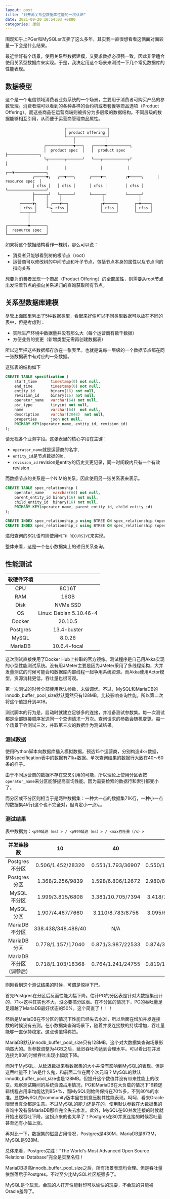 ```yaml
---
layout: post
title: "对开源关系型数据库性能的一次认识"
date: 2021-09-20 10:54:03 +0800
categories: 原创
---
```


围观知乎上PGer和MySQLer互撕了这么多年，其实我一直很想看看这俩面对面较量一下会是什么结果。

最近恰好有个场景，使用关系型数据建模，又要求数据必须强一致，因此非常适合使用关系型数据库来实现。于是，我决定用这个场景来测试一下几个常见数据库的性能表现。

## 数据模型

这个是一个电信领域消费者业务系统的一个场景，主要用于消费者可购买产品的参数管理。消费者端可以看到的各种各样的合约机或者套餐等商品选项（Product Offering）。而这些商品在运营商端则被拆分为多层级的数据结构。不同层级的数据能够相互引用，从而便于运营商管理商品属性。
```
                          ┌──────────────────┐
                          │ product offering │
                          └───┬─────────────┬┘
                              │             │
                 ┌────────────▼───┐   ┌─────▼──────────┐
                 │  product spec  │   │  product spec  ├──────────────┐
                 └┬───────┬───────┘   └───┬───────────┬┘              │
                  │       │               │           │            ┌──▼──────────────┐
            ┌─────▼┐   ┌──▼───┐      ┌────▼─┐        ┌▼─────┐      │  resource spec  │
            │ cfss │   │ cfss │      │ cfss │        │ cfss │      └─────────────────┘
            ├─────┬┘   └┬─────┘      └─────┬┘        └─────┬┘
            │     │     │                  │               │
      ┌─────▼┐    │ ┌───▼──┐              ┌▼─────┐       ┌─▼────┐
      │ rfss │    └─► rfss │              │ rfss │       │ rfss │
      └───┬──┘      └──────┘              └──────┘       └──────┘
          │
          │
┌─────────▼───────┐
│  resource spec  │
└─────────────────┘                                                  
```

如果将这个数据结构看作一棵树，那么可以说：
 - 消费者只能够看到树的根节点（root）
 - 运营商可以修改树的中间节点和叶子节点，包括节点本身的属性以及节点间的指向关系

想要为消费者呈现一个商品（Product Offering）的全部属性，则需要从root节点出发沿着节点的指向关系递归的查询获取所有节点。

## 关系型数据库建模

尽管上面图里列出了5种数据类型，看起来好像可以不同类型数据可以放在不同的表中，但是考虑到：
  - 实际生产环境中数据量并没有那么大（每个运营商有数千数据）
  - 方便业务的变更（新增类型无需再创建数据表）

所以这里把这些数据都存放在一张表里。也就是说每一层级的一个数据节点都在同一张数据表中有对应的一条数据。

这张表的结构如下

```sql
CREATE TABLE specification (
    start_time      timestamp(0) not null,
    end_time        timestamp(0) not null,
    entity_id       binary(16) not null,
    revision_id     binary(16) not null,
    operator_name   varchar(64) not null,
    psr_type        tinyint not null,
    name            varchar(64)  not null,
    description     varchar(2048)  not null,
    properties      json not null,
    PRIMARY KEY(operator_name, entity_id, revision_id)
);
```

请无视各个业务字段。这张表里的核心字段在主键：
  - `operator_name`就是运营商的名字, 
  - `entity_id`是节点数据的id, 
  - `revision_id` revision是entity的历史变更记录，同一时间段内只有一个有效revision

而数据节点的关系是一个N:M的关系，因此使用另一张关系表来表示。

```sql
CREATE TABLE spec_relationship (
    operator_name    varchar(64) not null,
    parent_entity_id binary(16) not null,
    child_entity_id  binary(16) not null,
    PRIMARY KEY(operator_name, parent_entity_id, child_entity_id)
);

CREATE INDEX spec_relationship_p using BTREE ON spec_relationship (operator_name, parent_entity_id);
CREATE INDEX spec_relationship_c using BTREE ON spec_relationship (operator_name, child_entity_id);
```

递归查询的SQL语句则使用`WITH RECURSIVE`来实现。

整体来看，这是一个在小数据集上的递归关系查询。

## 性能测试

软硬件环境 |  |
:--: |  :--:
CPU  |  8C16T 
RAM  |  16GB  
Disk |  NVMe SSD
OS   |  Linux: Debian 5.10.46-4
Docker   | 20.10.5
Postgres | 13.4-buster
MySQL    | 8.0.26
MariaDB  | 10.6.4-focal

这次测试直接使用了Docker Hub上拉取的官方镜像。测试程序是自己用Akka实现的小型性能测试系统。没有用JMeter主要是因为JMeter采用了多线程架构，大并发量测试的时候可能会和数据库内部线程一起争用系统资源。而Akka使用Actor模型，资源消耗更低，吞吐量也很可观。

第一次测试的时候全部使用默认参数，未做调优。不过，MySQL和MariaDB的innodb_buffer_pool_size默认竟然只有128MB，比较影响查询性能。所以第二次将这个值提升到4GB。

测试脚本的行为是，启动时就建立足够多的连接，并准备测试参数集。每一次测试都是全部链接顺序发送同一个查询请求一万次。查询请求的参数会随机变更。每一个场景下会测试三次，并取第三次的数据作为测试结果。

### 测试数据

使用Python脚本向数据库插入模拟数据。预选15个运营商，分别构造4k+数据，整体specification表中的数据有71k+数据。单次查询结果的数据行大致在40～60条的样子。

由于不同运营商的数据不存在交叉引用的可能，所以理论上使用分区表按`operator_name`来分区能够提高查询性能。因为需要检索的数据行和索引都变小了。

而分区或不分区则相当于是两种数据集：一种大一点的数据集71K行，一种小一点的数据集4k行(这个也不完全对，但肯定小一点)。。

### 测试结果


表中数据为：`<p99延迟（ms）> / <p999延迟（ms）> / <max吞吐量（/s）>`


并发连接数        | 10                 | 40                 | 60                  | 80
:--:            |  :--:              | :--:               | :--:                | :--:
Postgres 不分区  | 0.506/1.452/28320  | 0.551/1.793/36907  | 0.550/1.635/36880   | 0.739/3.715/37130
Postgres 分区    | 1.368/2.256/9839   | 1.598/6.806/12672  | 2.980/8.252/11101   | 2.588/7.130/11755
MySQL 不分区     | 1.999/3.815/6808   | 3.381/10.705/7394  | 3.418/7.545/6575    | 3.273/7.313/6537
MySQL 分区       | 1.907/4.467/7660   | 3.110/8.783/8756  |  3.095/6.091/7258    | 3.158/6.954/6957
MariaDB 不分区   | 338.438/348.488/40 | N/A                |  N/A                | N/A
MariaDB 分区     | 0.778/1.157/17040  | 0.871/3.987/22533 |  0.874/3.334/22472   | 1.051/5.798/22410
MariaDB 不分区(调参后) |	0.718/1.103/18368	| 0.764/1.241/24755	| 0.819/1.294/24563	| 1.509/4.903/22461

刚刚看到这个测试结果的时候，可谓是惊掉下巴。

首先Postgres在分区后反而性能大幅下降。估计PG的分区表是针对大数据集设计的，71k+这种其实也不大，没必要搞分区表。在不分区的情况下，PG的吞吐量足足超越了MariaDB最好状态的50%。这个简直了！！！

然后是MariaDB在不分区的情况下性能已经失去水准，所以后面在增加并发连接数的时候没有去测。在小数据集查询场景下，随着并发连接数的持续增加，吞吐量能够一直保持稳定。这点也值得称赞。

MariaDB默认innodb_buffer_pool_size只有128MB，这个对大数据集查询场景影响蛮大的。当参数调整为4GB之后，延迟吞吐均达到合理水平。可以看出在并发连接为80的时候吞吐出现小幅度下降。

而对于MySQL，从延迟数据来看数据集的大小并没有影响到MySQL的表现。但是这吞吐量不上1w是什么鬼，和前面二位在两个次元吗？MySQL的默认innodb_buffer_pool_size也是128MB。但提升这个数值并没有带来性能上的改变。观察测试期间的系统资源占用情况，PG和MariaDB在大负载的情况下16颗逻辑线程占用率均能达到95+%，而MySQL则始终保持在70%多，不到80%的水准。显然MySQL的community版本里在刻意压制其性能表现。呵呵，看来Oracle眼里当真全都是生意。不过MySQL的能力还是在的，使用默认参数在大数据集的查询中没有像MariaDB那样完全失去水准。此外，MySQL在60并发连接的时候就开始出现吞吐下降，这拐点来的也太早了！Postgres在80并发连接的时候吞吐量甚至还有小幅上涨。

再对比一下，数据集的磁盘占用情况，Postgres是430M，MariaDB是673M，MySQL是928M。

总体来看，Postgres完胜！“The World's Most Advanced Open Source Relational Database”完全是实至名归！

MariaDB提高innodb_buffer_pool_size之后，所有场景表现均合理。但是吞吐量依然落后于Postgres。不过至少比MySQL社区版强多了。

MySQL是个玩具。会玩的人打开性能封印可以愉快的玩耍，不会玩的只能被Oracle羞辱了。

